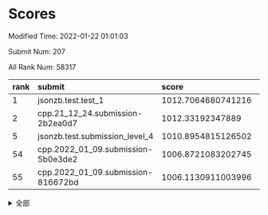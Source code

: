 # Scores

Modified Time: 2022-01-22 01:01:03

Submit Num: 207

All Rank Num: 58317

| rank |               submit               |       score        |       sigma        | pk_num |
| :--- | :--------------------------------- | :----------------- | :----------------- | :----- |
| 1    | jsonzb.test.test_1                 | 1012.7064680741216 | 0.7831495194159163 | 1127   |
| 2    | cpp.21_12_24.submission-2b2ea0d7   | 1012.33192347889   | 0.7849437149150865 | 1122   |
| 5    | jsonzb.test.submission_level_4     | 1010.8954815126502 | 0.7697505248210775 | 1124   |
| 54   | cpp.2022_01_09.submission-5b0e3de2 | 1006.8721083202745 | 0.731864624345179  | 1125   |
| 55   | cpp.2022_01_09.submission-816672bd | 1006.1130911003996 | 0.7307944738591208 | 1130   |


<details>
<summary>全部</summary>

| rank |                 submit                 |       score        |       sigma        | pk_num |
| :--- | :------------------------------------- | :----------------- | :----------------- | :----- |
| 1    | jsonzb.test.test_1                     | 1012.7064680741216 | 0.7831495194159163 | 1127   |
| 2    | cpp.21_12_24.submission-2b2ea0d7       | 1012.33192347889   | 0.7849437149150865 | 1122   |
| 3    | gobigger.level_3.submission_level_3_3  | 1011.220832288503  | 0.7796393920987426 | 1132   |
| 4    | gobigger.level_3.submission_level_3_15 | 1011.1136553820597 | 0.7541283835045935 | 1139   |
| 5    | jsonzb.test.submission_level_4         | 1010.8954815126502 | 0.7697505248210775 | 1124   |
| 6    | gobigger.level_3.submission_level_3_40 | 1010.8334760057517 | 0.7713011765871587 | 1128   |
| 7    | gobigger.level_3.submission_level_3_0  | 1010.8171900489364 | 0.7772215662655299 | 1124   |
| 8    | gobigger.level_3.submission_level_3_19 | 1010.7651523914889 | 0.7584015593491631 | 1129   |
| 9    | gobigger.level_3.submission_level_3_8  | 1010.5312499942297 | 0.7553166907821586 | 1125   |
| 10   | gobigger.level_3.submission_level_3_4  | 1010.5263070829121 | 0.7531832900492396 | 1128   |
| 11   | gobigger.level_3.submission_level_3_41 | 1010.4965672162117 | 0.7556222888370204 | 1130   |
| 12   | gobigger.level_3.submission_level_3_27 | 1010.2246797253097 | 0.7637112001191878 | 1126   |
| 13   | gobigger.level_3.submission_level_3_5  | 1010.2080603970077 | 0.7806578538844787 | 1128   |
| 14   | gobigger.level_3.submission_level_3_6  | 1010.1912128497429 | 0.7657312721726522 | 1129   |
| 15   | gobigger.level_3.submission_level_3_24 | 1010.1630204714226 | 0.7595818929059605 | 1124   |
| 16   | gobigger.level_3.submission_level_3_37 | 1010.1557135986955 | 0.7504819030721286 | 1125   |
| 17   | gobigger.level_3.submission_level_3_30 | 1010.1429974298644 | 0.7450751048698392 | 1128   |
| 18   | gobigger.level_3.submission_level_3_1  | 1010.1429670777611 | 0.766444310566414  | 1124   |
| 19   | gobigger.level_3.submission_level_3_35 | 1010.1382123489558 | 0.7672391453199239 | 1123   |
| 20   | gobigger.level_3.submission_level_3_42 | 1010.1348077862118 | 0.7726195385470475 | 1128   |
| 21   | gobigger.level_3.submission_level_3_11 | 1010.1114763132151 | 0.7751183461813644 | 1124   |
| 22   | gobigger.level_3.submission_level_3_48 | 1009.982751704858  | 0.7675765727487727 | 1129   |
| 23   | gobigger.level_3.submission_level_3_23 | 1009.8804306596688 | 0.752488185044899  | 1122   |
| 24   | gobigger.level_3.submission_level_3_26 | 1009.820126641472  | 0.7567371259630647 | 1123   |
| 25   | gobigger.level_3.submission_level_3_43 | 1009.8054945495188 | 0.7445154311522543 | 1124   |
| 26   | gobigger.level_3.submission_level_3_13 | 1009.7935794411183 | 0.7598305987709367 | 1123   |
| 27   | gobigger.level_3.submission_level_3_25 | 1009.7537997775948 | 0.7859281281537969 | 1134   |
| 28   | gobigger.level_3.submission_level_3_38 | 1009.7476794064545 | 0.7451291017619154 | 1127   |
| 29   | gobigger.level_3.submission_level_3_18 | 1009.7223190141564 | 0.7612375462847304 | 1127   |
| 30   | gobigger.level_3.submission_level_3_45 | 1009.7191706349698 | 0.7653542899206115 | 1125   |
| 31   | gobigger.level_3.submission_level_3_9  | 1009.6765541657855 | 0.7748080481306665 | 1132   |
| 32   | gobigger.level_3.submission_level_3_21 | 1009.6727081712148 | 0.7368499737571483 | 1128   |
| 33   | gobigger.level_3.submission_level_3_2  | 1009.6716964026884 | 0.7644798295194636 | 1124   |
| 34   | gobigger.level_3.submission_level_3_7  | 1009.529819155502  | 0.7606314942325693 | 1123   |
| 35   | gobigger.level_3.submission_level_3_44 | 1009.5242759581206 | 0.7435686239659574 | 1128   |
| 36   | gobigger.level_3.submission_level_3_22 | 1009.4753964348307 | 0.7508668684669187 | 1132   |
| 37   | gobigger.level_3.submission_level_3_10 | 1009.3859693350375 | 0.7462612687326794 | 1132   |
| 38   | gobigger.level_3.submission_level_3_17 | 1009.3847442678142 | 0.7523372529876586 | 1128   |
| 39   | gobigger.level_3.submission_level_3_39 | 1009.3459599251594 | 0.7465085352310546 | 1129   |
| 40   | gobigger.level_3.submission_level_3_34 | 1009.2417380194435 | 0.7611991950085136 | 1126   |
| 41   | gobigger.level_3.submission_level_3_29 | 1009.1718009417735 | 0.7415984616447701 | 1129   |
| 42   | gobigger.level_3.submission_level_3_46 | 1009.1626224926674 | 0.7476797074385352 | 1131   |
| 43   | gobigger.level_3.submission_level_3_16 | 1009.1226996379469 | 0.746167379377658  | 1128   |
| 44   | gobigger.level_3.submission_level_3_32 | 1009.0611457768321 | 0.7322998085368324 | 1124   |
| 45   | gobigger.level_3.submission_level_3_33 | 1008.9968368491309 | 0.7376679163775127 | 1126   |
| 46   | gobigger.level_3.submission_level_3_49 | 1008.9588937950358 | 0.730686990647748  | 1122   |
| 47   | gobigger.level_3.submission_level_3_47 | 1008.8155301708633 | 0.7858934970779419 | 1121   |
| 48   | gobigger.level_3.submission_level_3_31 | 1008.625872412404  | 0.7452090711311274 | 1126   |
| 49   | gobigger.level_3.submission_level_3_14 | 1008.5639111406863 | 0.7383710724162704 | 1126   |
| 50   | gobigger.level_3.submission_level_3_28 | 1008.513513821563  | 0.7590037674735932 | 1128   |
| 51   | gobigger.level_3.submission_level_3_20 | 1008.450792742917  | 0.7417937155658711 | 1126   |
| 52   | gobigger.level_3.submission_level_3_12 | 1008.3900897766271 | 0.7447154566602051 | 1130   |
| 53   | gobigger.level_3.submission_level_3_36 | 1007.3990283918499 | 0.7466228302783552 | 1126   |
| 54   | cpp.2022_01_09.submission-5b0e3de2     | 1006.8721083202745 | 0.731864624345179  | 1125   |
| 55   | cpp.2022_01_09.submission-816672bd     | 1006.1130911003996 | 0.7307944738591208 | 1130   |
| 56   | gobigger.level_1.submission_level_1_7  | 1005.2986605123035 | 0.7281645518346032 | 1123   |
| 57   | gobigger.level_1.submission_level_1_39 | 1004.964539548169  | 0.7146582409101074 | 1129   |
| 58   | gobigger.level_1.submission_level_1_41 | 1004.6566668080142 | 0.720501709287276  | 1128   |
| 59   | gobigger.level_1.submission_level_1_11 | 1004.3798821615734 | 0.7212313617865712 | 1129   |
| 60   | gobigger.level_1.submission_level_1_17 | 1004.2781778198369 | 0.714988588838161  | 1129   |
| 61   | gobigger.level_1.submission_level_1_47 | 1004.2591146678037 | 0.7141792430799057 | 1130   |
| 62   | gobigger.level_1.submission_level_1_33 | 1004.2319665818974 | 0.715977226691716  | 1125   |
| 63   | gobigger.level_1.submission_level_1_28 | 1004.2145496451085 | 0.7217072770152644 | 1129   |
| 64   | gobigger.level_1.submission_level_1_26 | 1004.1458261737384 | 0.7188158181137297 | 1127   |
| 65   | gobigger.level_1.submission_level_1_13 | 1004.000338465238  | 0.7167160309966056 | 1131   |
| 66   | gobigger.level_1.submission_level_1_3  | 1003.8637001930439 | 0.7276824533601387 | 1127   |
| 67   | gobigger.level_1.submission_level_1_37 | 1003.8452701894781 | 0.7144417949146915 | 1131   |
| 68   | gobigger.level_1.submission_level_1_4  | 1003.8399165127017 | 0.7109802525804902 | 1131   |
| 69   | gobigger.level_1.submission_level_1_46 | 1003.8276863711845 | 0.7169795263045968 | 1125   |
| 70   | gobigger.level_1.submission_level_1_24 | 1003.7656216468499 | 0.7172406769627613 | 1124   |
| 71   | gobigger.level_1.submission_level_1_34 | 1003.7239023478709 | 0.7194980689589213 | 1130   |
| 72   | gobigger.level_1.submission_level_1_43 | 1003.6969733638931 | 0.7091698537714963 | 1126   |
| 73   | gobigger.level_1.submission_level_1_9  | 1003.6886573650474 | 0.7032875608154578 | 1129   |
| 74   | gobigger.level_1.submission_level_1_12 | 1003.6621728177324 | 0.7178839062917947 | 1128   |
| 75   | gobigger.level_1.submission_level_1_49 | 1003.6525884650241 | 0.7224689876681593 | 1124   |
| 76   | gobigger.level_1.submission_level_1_45 | 1003.6461815158956 | 0.7279629812838376 | 1127   |
| 77   | gobigger.level_1.submission_level_1_27 | 1003.5593123239878 | 0.7152904141545122 | 1132   |
| 78   | gobigger.level_1.submission_level_1_18 | 1003.4877803208661 | 0.7116416892378828 | 1128   |
| 79   | gobigger.level_1.submission_level_1_20 | 1003.4759323090444 | 0.7198668347622095 | 1125   |
| 80   | gobigger.level_1.submission_level_1_31 | 1003.3646474508712 | 0.7208470491237805 | 1125   |
| 81   | gobigger.level_1.submission_level_1_15 | 1003.3566683299896 | 0.7221855940760208 | 1132   |
| 82   | gobigger.level_1.submission_level_1_14 | 1003.3183282728518 | 0.709124985899874  | 1130   |
| 83   | gobigger.level_1.submission_level_1_6  | 1003.2830757717637 | 0.7145195941845018 | 1124   |
| 84   | gobigger.level_1.submission_level_1_40 | 1003.274118492335  | 0.7128490327728547 | 1129   |
| 85   | gobigger.level_1.submission_level_1_23 | 1003.2257859942164 | 0.7146334906923605 | 1129   |
| 86   | gobigger.level_1.submission_level_1_35 | 1003.1865828387085 | 0.7241930195587399 | 1134   |
| 87   | gobigger.level_1.submission_level_1_29 | 1003.1586294255894 | 0.7083380684103906 | 1129   |
| 88   | gobigger.level_1.submission_level_1_1  | 1003.1081680815246 | 0.701216755964238  | 1124   |
| 89   | gobigger.level_1.submission_level_1_42 | 1003.1076584521725 | 0.714058074794229  | 1121   |
| 90   | gobigger.level_1.submission_level_1_16 | 1002.9288512265257 | 0.7092274430976362 | 1124   |
| 91   | gobigger.level_1.submission_level_1_30 | 1002.8765793330545 | 0.7147834536452028 | 1123   |
| 92   | gobigger.level_1.submission_level_1_32 | 1002.773796377935  | 0.7225227202264449 | 1128   |
| 93   | gobigger.level_1.submission_level_1_8  | 1002.639685618981  | 0.7244695797205348 | 1129   |
| 94   | gobigger.level_1.submission_level_1_48 | 1002.635548332542  | 0.7299710948185608 | 1119   |
| 95   | gobigger.level_1.submission_level_1_10 | 1002.6109015558613 | 0.7161052047249761 | 1121   |
| 96   | gobigger.level_1.submission_level_1_21 | 1002.6027777455957 | 0.7183473195078417 | 1127   |
| 97   | gobigger.level_1.submission_level_1_0  | 1002.5598785342484 | 0.7078147789761582 | 1126   |
| 98   | gobigger.level_1.submission_level_1_44 | 1002.5370796724384 | 0.7151764440607744 | 1129   |
| 99   | gobigger.level_1.submission_level_1_5  | 1002.3821380615553 | 0.7225249125650648 | 1132   |
| 100  | gobigger.level_1.submission_level_1_25 | 1002.3752091386062 | 0.7190088068933527 | 1129   |
| 101  | gobigger.level_1.submission_level_1_2  | 1002.3610527939823 | 0.7161258608900593 | 1128   |
| 102  | gobigger.level_1.submission_level_1_38 | 1002.254362043443  | 0.7133146925090925 | 1127   |
| 103  | gobigger.level_1.submission_level_1_22 | 1002.1397728735682 | 0.7218112466460459 | 1129   |
| 104  | gobigger.level_1.submission_level_1_36 | 1001.7902754727947 | 0.7118677453257124 | 1128   |
| 105  | gobigger.level_1.submission_level_1_19 | 1001.7733531663516 | 0.716810763809541  | 1128   |
| 106  | gobigger.random.submission_random_14   | 998.6770581089226  | 0.7016475748612007 | 1128   |
| 107  | gobigger.random.submission_random_8    | 996.876579813716   | 0.7170673661601876 | 1132   |
| 108  | gobigger.random.submission_random_2    | 996.7927244535584  | 0.7157355762075425 | 1128   |
| 109  | gobigger.random.submission_random_40   | 996.7214353569798  | 0.7239505090760202 | 1131   |
| 110  | gobigger.random.submission_random_25   | 996.5678450557605  | 0.6924905393520576 | 1131   |
| 111  | gobigger.random.submission_random_23   | 996.5355479984368  | 0.7050158378893818 | 1130   |
| 112  | gobigger.random.submission_random_19   | 996.4573516114117  | 0.7274306508693635 | 1125   |
| 113  | gobigger.random.submission_random_22   | 996.4487264239071  | 0.7188223529476216 | 1128   |
| 114  | gobigger.random.submission_random_21   | 996.4249288735842  | 0.6963235828039819 | 1125   |
| 115  | gobigger.random.submission_random_1    | 996.4027617644548  | 0.7114529788372035 | 1132   |
| 116  | gobigger.random.submission_random_41   | 996.3594245602072  | 0.7204168770389878 | 1129   |
| 117  | gobigger.random.submission_random_31   | 996.3221216083576  | 0.7003547336410626 | 1124   |
| 118  | gobigger.random.submission_random_16   | 996.3059349948687  | 0.7023709407418955 | 1125   |
| 119  | gobigger.random.submission_random_0    | 996.2477617117707  | 0.7404157350965123 | 1126   |
| 120  | gobigger.random.submission_random_17   | 996.1693914769143  | 0.7151667552915694 | 1124   |
| 121  | gobigger.random.submission_random_43   | 996.151069905237   | 0.7133067830282718 | 1125   |
| 122  | gobigger.random.submission_random_29   | 996.1026668771294  | 0.7087339765510424 | 1125   |
| 123  | gobigger.random.submission_random_34   | 996.1010627315119  | 0.7170609899166484 | 1131   |
| 124  | gobigger.random.submission_random_20   | 996.0779328650993  | 0.7213437156424364 | 1126   |
| 125  | gobigger.random.submission_random_33   | 996.0409966553383  | 0.711761990467621  | 1129   |
| 126  | gobigger.random.submission_random_26   | 995.9880497191476  | 0.7044068430263118 | 1127   |
| 127  | gobigger.random.submission_random_3    | 995.9878184665214  | 0.7135517011126056 | 1128   |
| 128  | gobigger.random.submission_random_42   | 995.9596481313188  | 0.7138782192711686 | 1126   |
| 129  | gobigger.random.submission_random_48   | 995.950543581234   | 0.7231708222809231 | 1123   |
| 130  | gobigger.random.submission_random_12   | 995.9136003163868  | 0.7043361486357588 | 1122   |
| 131  | gobigger.random.submission_random_9    | 995.8914255554175  | 0.7113787025232061 | 1129   |
| 132  | gobigger.random.submission_random_46   | 995.8842946877072  | 0.699278642583228  | 1129   |
| 133  | gobigger.random.submission_random_24   | 995.8080686668865  | 0.7066377405942796 | 1128   |
| 134  | gobigger.random.submission_random_15   | 995.7185816195561  | 0.7009065399427732 | 1126   |
| 135  | gobigger.random.submission_random_37   | 995.6104684016751  | 0.699221142147523  | 1125   |
| 136  | gobigger.random.submission_random_18   | 995.5739738834549  | 0.7114662921967176 | 1130   |
| 137  | gobigger.random.submission_random_32   | 995.5686008106175  | 0.7103304623962314 | 1134   |
| 138  | gobigger.random.submission_random_10   | 995.5124473922262  | 0.7235932664441604 | 1128   |
| 139  | gobigger.random.submission_random_7    | 995.4681669846223  | 0.7166975060692553 | 1129   |
| 140  | gobigger.random.submission_random_47   | 995.4482724331758  | 0.7186850951013593 | 1123   |
| 141  | gobigger.random.submission_random_38   | 995.3141023935253  | 0.710692096097616  | 1127   |
| 142  | gobigger.random.submission_random_13   | 995.2428732344604  | 0.7304321812170501 | 1121   |
| 143  | gobigger.random.submission_random_45   | 995.2397970569415  | 0.7288745210603935 | 1128   |
| 144  | gobigger.random.submission_random_30   | 995.2135235118507  | 0.7169034808199464 | 1126   |
| 145  | gobigger.random.submission_random_5    | 995.1881019068628  | 0.7093483178127677 | 1125   |
| 146  | gobigger.random.submission_random_35   | 995.1847221432952  | 0.7210403731352915 | 1130   |
| 147  | gobigger.random.submission_random_11   | 995.0913147625037  | 0.7161190420048339 | 1126   |
| 148  | gobigger.random.submission_random_49   | 995.0745034459719  | 0.7174719575526189 | 1124   |
| 149  | gobigger.random.submission_random_44   | 995.048843295917   | 0.7179304814227919 | 1127   |
| 150  | gobigger.random.submission_random_28   | 994.9252083508678  | 0.7128568817841556 | 1130   |
| 151  | gobigger.random.submission_random_27   | 994.8899436642511  | 0.7050241827824412 | 1124   |
| 152  | gobigger.random.submission_random_4    | 994.8802552806884  | 0.7141722191129841 | 1123   |
| 153  | gobigger.random.submission_random_39   | 994.8261006297142  | 0.7098986370076221 | 1123   |
| 154  | gobigger.random.submission_random_6    | 994.7009147386152  | 0.7132122492486086 | 1126   |
| 155  | gobigger.random.submission_random_36   | 994.3644789818928  | 0.7027123094848461 | 1127   |
| 156  | gobigger.level_2.submission_level_2_35 | 994.0917231305567  | 0.7297455192560753 | 1122   |
| 157  | gobigger.level_2.submission_level_2_5  | 994.0710912134367  | 0.7190304695114739 | 1130   |
| 158  | gobigger.level_2.submission_level_2_12 | 993.8868425907782  | 0.7322419994306761 | 1118   |
| 159  | gobigger.level_2.submission_level_2_36 | 993.578207363756   | 0.7440193338513249 | 1124   |
| 160  | gobigger.level_2.submission_level_2_44 | 993.35740718961    | 0.7423177184636681 | 1128   |
| 161  | gobigger.level_2.submission_level_2_24 | 993.3554614087969  | 0.7239874222871465 | 1126   |
| 162  | gobigger.level_2.submission_level_2_11 | 993.1173385646674  | 0.7331349714280978 | 1124   |
| 163  | gobigger.level_2.submission_level_2_4  | 993.1011035622723  | 0.7334396145785991 | 1120   |
| 164  | gobigger.level_2.submission_level_2_49 | 992.9721170993254  | 0.7526333784992766 | 1119   |
| 165  | gobigger.level_2.submission_level_2_34 | 992.9595184065738  | 0.736023500264386  | 1129   |
| 166  | gobigger.level_2.submission_level_2_9  | 992.843198299873   | 0.750937872916688  | 1125   |
| 167  | gobigger.level_2.submission_level_2_21 | 992.7346714889915  | 0.7278745823027999 | 1128   |
| 168  | gobigger.level_2.submission_level_2_29 | 992.669528882658   | 0.7495374334361647 | 1123   |
| 169  | gobigger.level_2.submission_level_2_48 | 992.6645139184532  | 0.7467308715987747 | 1131   |
| 170  | gobigger.level_2.submission_level_2_39 | 992.6372779641114  | 0.7501523201045276 | 1129   |
| 171  | gobigger.level_2.submission_level_2_30 | 992.525843265607   | 0.7299829596951782 | 1125   |
| 172  | gobigger.level_2.submission_level_2_33 | 992.4901990820747  | 0.7278357632935668 | 1133   |
| 173  | gobigger.level_2.submission_level_2_43 | 992.4737019148793  | 0.7382626430221415 | 1128   |
| 174  | gobigger.level_2.submission_level_2_20 | 992.444686831723   | 0.7510678318176893 | 1129   |
| 175  | gobigger.level_2.submission_level_2_10 | 992.4430237738229  | 0.7291689840437248 | 1126   |
| 176  | gobigger.level_2.submission_level_2_38 | 992.4201837997268  | 0.7474948236862122 | 1130   |
| 177  | gobigger.level_2.submission_level_2_15 | 992.4009380019891  | 0.7320182842727232 | 1124   |
| 178  | gobigger.level_2.submission_level_2_41 | 992.2690487269417  | 0.7549498555305165 | 1124   |
| 179  | gobigger.level_2.submission_level_2_40 | 992.2680609872796  | 0.7442701970454219 | 1122   |
| 180  | gobigger.level_2.submission_level_2_1  | 992.2341952303577  | 0.7481527851714248 | 1126   |
| 181  | gobigger.level_2.submission_level_2_46 | 992.2273577557705  | 0.7448381565982641 | 1120   |
| 182  | gobigger.level_2.submission_level_2_7  | 992.2254873309065  | 0.7549880940318645 | 1128   |
| 183  | gobigger.level_2.submission_level_2_6  | 992.2166107589883  | 0.7448611685698802 | 1129   |
| 184  | gobigger.level_2.submission_level_2_3  | 992.1862294156957  | 0.7496818414053562 | 1123   |
| 185  | gobigger.level_2.submission_level_2_32 | 992.1512162974698  | 0.7341871143976707 | 1125   |
| 186  | gobigger.level_2.submission_level_2_23 | 992.0242388538613  | 0.7433937231654728 | 1124   |
| 187  | gobigger.level_2.submission_level_2_8  | 992.0241440032852  | 0.7423282860980391 | 1128   |
| 188  | gobigger.level_2.submission_level_2_22 | 991.807926314845   | 0.7565724562256949 | 1128   |
| 189  | gobigger.level_2.submission_level_2_42 | 991.7962586455617  | 0.7453461474161819 | 1132   |
| 190  | gobigger.level_2.submission_level_2_17 | 991.7667570578052  | 0.7460841709162249 | 1126   |
| 191  | gobigger.level_2.submission_level_2_37 | 991.6140023231261  | 0.7559414936813095 | 1127   |
| 192  | gobigger.level_2.submission_level_2_47 | 991.4095150020696  | 0.735817515770662  | 1128   |
| 193  | gobigger.level_2.submission_level_2_45 | 991.2467055676801  | 0.756860992445836  | 1127   |
| 194  | gobigger.level_2.submission_level_2_14 | 991.2000862618855  | 0.7683420442795922 | 1123   |
| 195  | gobigger.level_2.submission_level_2_26 | 991.1580932111535  | 0.7451166513877255 | 1127   |
| 196  | gobigger.level_2.submission_level_2_0  | 991.0922987661837  | 0.7497137969838864 | 1132   |
| 197  | gobigger.level_2.submission_level_2_2  | 991.0883727577022  | 0.752509811181523  | 1126   |
| 198  | gobigger.level_2.submission_level_2_31 | 991.0393349515139  | 0.7550594677333395 | 1121   |
| 199  | gobigger.level_2.submission_level_2_18 | 990.9671760437161  | 0.7540895343608018 | 1129   |
| 200  | gobigger.level_2.submission_level_2_13 | 990.6559279104761  | 0.7679239886154233 | 1131   |
| 201  | gobigger.level_2.submission_level_2_19 | 990.5733043571018  | 0.763684981319819  | 1128   |
| 202  | gobigger.level_2.submission_level_2_25 | 990.506508581584   | 0.7438604595291606 | 1133   |
| 203  | gobigger.level_2.submission_level_2_16 | 990.3867521707921  | 0.7533896819953159 | 1127   |
| 204  | gobigger.level_2.submission_level_2_28 | 990.0640967552796  | 0.7558778883625568 | 1126   |
| 205  | gobigger.level_2.submission_level_2_27 | 990.0091086235286  | 0.7622948814668599 | 1131   |
| 206  | gobigger.none.submission_none_0        | 977.2781717242852  | 1.3504250452065643 | 1127   |
| 207  | gobigger.none.submission_none_1        | 976.0728638348762  | 1.442122797494718  | 1122   |

</details>
